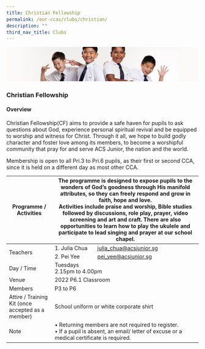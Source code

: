 ```yaml
---
title: Christian Fellowship
permalink: /our-ccas/clubs/christian/
description: ""
third_nav_title: Clubs
---
```

![](/images/Sub-banner2.jpg)

### Christian Fellowship

#### Overview

Christian Fellowship(CF) aims to provide a safe haven for pupils to ask questions about God, experience personal spiritual revival and be equipped to worship and witness for Christ. Through it all, we hope to build godly character and foster love among its members, to become a worshipful community that pray for and serve ACS Junior, the nation and the world.

  

Membership is open to all Pri.3 to Pri.6 pupils, as their first or second CCA, since it is held on a different day as most other CCA.



<table><thead><tr><th>Programme / <br>Activities</th><th colspan="2">The programme is designed to expose pupils to the wonders of God’s goodness through His manifold attributes, so they can freely respond and grow in faith, hope and love.<br>Activities include praise and worship, Bible studies followed by discussions, role play, prayer, video screening and art and craft. There are also opportunities to learn how to play the ukulele and participate to lead singing and prayer at our school chapel.   </th></tr></thead><tbody><tr><td rowspan="2">Teachers<br></td><td>1. Julia Chua</td><td><a href="mailto:julia_chua@acsjunior.sg">julia_chua@acsjunior.sg</a></td></tr><tr><td>2. Pei Yee</td><td><a href="mailto:pei_yee@acsjunior.sg">pei_yee@acsjunior.sg</a></td></tr><tr><td>Day / Time<br> </td><td colspan="2">Tuesdays<br>2.15pm to 4.00pm</td></tr><tr><td>Venue</td><td colspan="2">2022 P6.1 Classroom</td></tr><tr><td>Members</td><td colspan="2">P3 to P6</td></tr><tr><td>Attire / Training Kit (once accepted as a member)</td><td colspan="2">School uniform or white corporate shirt</td></tr><tr><td>Note<br></td><td colspan="2">• Returning members are not required to register.<br>• If a pupil is absent, an email/ letter of excuse or a medical certificate is required.</td></tr></tbody></table>